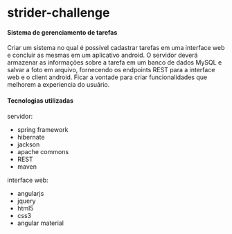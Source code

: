 # strider-challenge
#### Sistema de gerenciamento de tarefas


Criar um sistema no qual é possível cadastrar tarefas em uma interface web e
concluir as mesmas em um aplicativo android. O servidor deverá armazenar as
informações sobre a tarefa em um banco de dados MySQL e salvar a foto em arquivo,
fornecendo os endpoints REST para a interface web e o client android. Ficar a vontade
para criar funcionalidades que melhorem a experiencia do usuário.

#### Tecnologias utilizadas
servidor:
* spring framework
* hibernate
* jackson
* apache commons
* REST
* maven


interface web:
* angularjs
* jquery
* html5
* css3
* angular material
